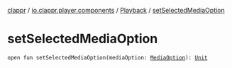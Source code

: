 [clappr](../../index.md) / [io.clappr.player.components](../index.md) / [Playback](index.md) / [setSelectedMediaOption](./set-selected-media-option.md)

# setSelectedMediaOption

`open fun setSelectedMediaOption(mediaOption: `[`MediaOption`](../-media-option/index.md)`): `[`Unit`](https://kotlinlang.org/api/latest/jvm/stdlib/kotlin/-unit/index.html)